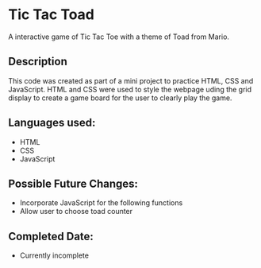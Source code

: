 # Tic Tac Toad
A interactive game of Tic Tac Toe with a theme of Toad from Mario.

## Description
This code was created as part of a mini project to practice HTML, CSS and JavaScript.
HTML and CSS were used to style the webpage uding the grid display to create a game board for the user to clearly play the game.

## Languages used:
* HTML
* CSS
* JavaScript

## Possible Future Changes:
* Incorporate JavaScript for the following functions
* Allow user to choose toad counter
  
## Completed Date:
* Currently incomplete
